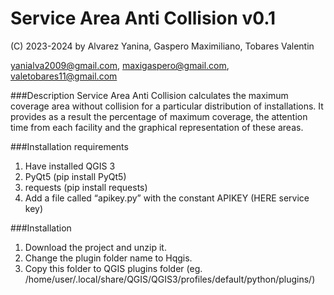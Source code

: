 Service Area Anti Collision v0.1
==========

(C) 2023-2024 by Alvarez Yanina, Gaspero Maximiliano, Tobares Valentin

yanialva2009@gmail.com,
maxigaspero@gmail.com, 
valetobares11@gmail.com

###Description
Service Area Anti Collision calculates the maximum coverage area without collision for a particular distribution of installations. It provides as a result the percentage of maximum coverage, the attention time from each facility and the graphical representation of these areas.

###Installation requirements
1. Have installed QGIS 3
2. PyQt5 (pip install PyQt5)
3. requests (pip install requests)
4. Add a file called “apikey.py” with the constant APIKEY (HERE service key)

###Installation

1. Download the project and unzip it.
2. Change the plugin folder name to Hqgis. 
3. Copy this folder to QGIS plugins folder (eg. /home/user/.local/share/QGIS/QGIS3/profiles/default/python/plugins/)
